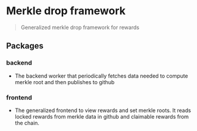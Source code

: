 # Merkle drop framework

> Generalized merkle drop framework for rewards

## Packages

### backend

  - The backend worker that periodically fetches data needed to compute merkle root and then publishes to github

### frontend

  - The generalized frontend to view rewards and set merkle roots. It reads locked rewards from merkle data in github and claimable rewards from the chain.
